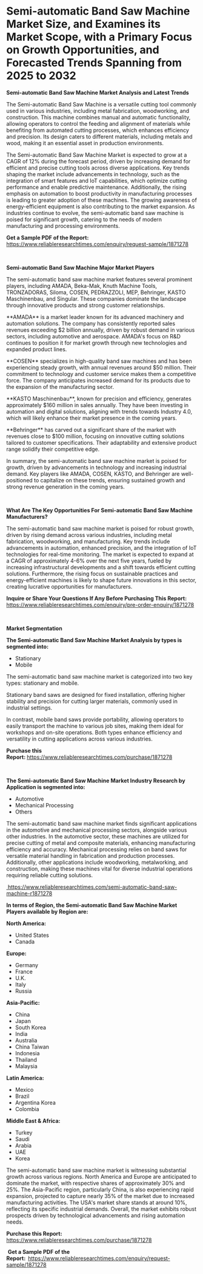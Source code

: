 <p><h1>Semi-automatic Band Saw Machine Market Size, and Examines its Market Scope, with a Primary Focus on Growth Opportunities, and Forecasted Trends Spanning from 2025 to 2032</h1></p><p><strong>Semi-automatic Band Saw Machine Market Analysis and Latest Trends</strong></p>
<p><p>The Semi-automatic Band Saw Machine is a versatile cutting tool commonly used in various industries, including metal fabrication, woodworking, and construction. This machine combines manual and automatic functionality, allowing operators to control the feeding and alignment of materials while benefiting from automated cutting processes, which enhances efficiency and precision. Its design caters to different materials, including metals and wood, making it an essential asset in production environments.</p><p>The Semi-automatic Band Saw Machine Market is expected to grow at a CAGR of 12% during the forecast period, driven by increasing demand for efficient and precise cutting tools across diverse applications. Key trends shaping the market include advancements in technology, such as the integration of smart features and IoT capabilities, which optimize cutting performance and enable predictive maintenance. Additionally, the rising emphasis on automation to boost productivity in manufacturing processes is leading to greater adoption of these machines. The growing awareness of energy-efficient equipment is also contributing to the market expansion. As industries continue to evolve, the semi-automatic band saw machine is poised for significant growth, catering to the needs of modern manufacturing and processing environments.</p></p>
<p><strong>Get a Sample PDF of the Report:&nbsp;</strong> <a href="https://www.reliableresearchtimes.com/enquiry/request-sample/1871278?utm_campaign=2999&utm_medium=2&utm_source=Github&utm_content=ia&utm_term=12042025&utm_id=semi-automatic-band-saw-machine">https://www.reliableresearchtimes.com/enquiry/request-sample/1871278</a></p>
<p>&nbsp;</p>
<p><strong>Semi-automatic Band Saw Machine Major Market Players</strong></p>
<p><p>The semi-automatic band saw machine market features several prominent players, including AMADA, Beka-Mak, Knuth Machine Tools, TRONZADORAS, Siloma, COSEN, PEDRAZZOLI, MEP, Behringer, KASTO Maschinenbau, and Singular. These companies dominate the landscape through innovative products and strong customer relationships.</p><p>**AMADA** is a market leader known for its advanced machinery and automation solutions. The company has consistently reported sales revenues exceeding $2 billion annually, driven by robust demand in various sectors, including automotive and aerospace. AMADA's focus on R&D continues to position it for market growth through new technologies and expanded product lines.</p><p>**COSEN** specializes in high-quality band saw machines and has been experiencing steady growth, with annual revenues around $50 million. Their commitment to technology and customer service makes them a competitive force. The company anticipates increased demand for its products due to the expansion of the manufacturing sector.</p><p>**KASTO Maschinenbau**, known for precision and efficiency, generates approximately $160 million in sales annually. They have been investing in automation and digital solutions, aligning with trends towards Industry 4.0, which will likely enhance their market presence in the coming years.</p><p>**Behringer** has carved out a significant share of the market with revenues close to $100 million, focusing on innovative cutting solutions tailored to customer specifications. Their adaptability and extensive product range solidify their competitive edge.</p><p>In summary, the semi-automatic band saw machine market is poised for growth, driven by advancements in technology and increasing industrial demand. Key players like AMADA, COSEN, KASTO, and Behringer are well-positioned to capitalize on these trends, ensuring sustained growth and strong revenue generation in the coming years.</p></p>
<p>&nbsp;</p>
<p><strong>What Are The Key Opportunities For Semi-automatic Band Saw Machine Manufacturers?</strong></p>
<p><p>The semi-automatic band saw machine market is poised for robust growth, driven by rising demand across various industries, including metal fabrication, woodworking, and manufacturing. Key trends include advancements in automation, enhanced precision, and the integration of IoT technologies for real-time monitoring. The market is expected to expand at a CAGR of approximately 4-6% over the next five years, fueled by increasing infrastructural developments and a shift towards efficient cutting solutions. Furthermore, the rising focus on sustainable practices and energy-efficient machines is likely to shape future innovations in this sector, creating lucrative opportunities for manufacturers.</p></p>
<p><strong>Inquire or Share Your Questions If Any Before Purchasing This Report:</strong> <a href="https://www.reliableresearchtimes.com/enquiry/pre-order-enquiry/1871278?utm_campaign=2999&utm_medium=2&utm_source=Github&utm_content=ia&utm_term=12042025&utm_id=semi-automatic-band-saw-machine">https://www.reliableresearchtimes.com/enquiry/pre-order-enquiry/1871278</a></p>
<p>&nbsp;</p>
<p><strong>Market Segmentation</strong></p>
<p><strong>The Semi-automatic Band Saw Machine Market Analysis by types is segmented into:</strong></p>
<p><ul><li>Stationary</li><li>Mobile</li></ul></p>
<p><p>The semi-automatic band saw machine market is categorized into two key types: stationary and mobile. </p><p>Stationary band saws are designed for fixed installation, offering higher stability and precision for cutting larger materials, commonly used in industrial settings. </p><p>In contrast, mobile band saws provide portability, allowing operators to easily transport the machine to various job sites, making them ideal for workshops and on-site operations. Both types enhance efficiency and versatility in cutting applications across various industries.</p></p>
<p><strong>Purchase this Report:&nbsp;</strong><a href="https://www.reliableresearchtimes.com/purchase/1871278?utm_campaign=2999&utm_medium=2&utm_source=Github&utm_content=ia&utm_term=12042025&utm_id=semi-automatic-band-saw-machine">https://www.reliableresearchtimes.com/purchase/1871278</a></p>
<p>&nbsp;</p>
<p><strong>The Semi-automatic Band Saw Machine Market Industry Research by Application is segmented into:</strong></p>
<p><ul><li>Automotive</li><li>Mechanical Processing</li><li>Others</li></ul></p>
<p><p>The semi-automatic band saw machine market finds significant applications in the automotive and mechanical processing sectors, alongside various other industries. In the automotive sector, these machines are utilized for precise cutting of metal and composite materials, enhancing manufacturing efficiency and accuracy. Mechanical processing relies on band saws for versatile material handling in fabrication and production processes. Additionally, other applications include woodworking, metalworking, and construction, making these machines vital for diverse industrial operations requiring reliable cutting solutions.</p></p>
<p><a href="https://www.reliableresearchtimes.com/semi-automatic-band-saw-machine-r1871278?utm_campaign=2999&utm_medium=2&utm_source=Github&utm_content=ia&utm_term=12042025&utm_id=semi-automatic-band-saw-machine">&nbsp;https://www.reliableresearchtimes.com/semi-automatic-band-saw-machine-r1871278</a></p>
<p><strong>In terms of Region, the Semi-automatic Band Saw Machine Market Players available by Region are:</strong></p>
<p>
    <p> <strong> North America: </strong>
        <ul>
            <li>United States</li>
            <li>Canada</li>
        </ul>
        </p> 
    <p> <strong> Europe: </strong>
        <ul>
            <li>Germany</li>
            <li>France</li>
            <li>U.K.</li>
            <li>Italy</li>
            <li>Russia</li>
        </ul>
        </p> 
    <p> <strong> Asia-Pacific: </strong>
        <ul>
            <li>China</li>
            <li>Japan</li>
            <li>South Korea</li>
            <li>India</li>
            <li>Australia</li>
            <li>China Taiwan</li>
            <li>Indonesia</li>
            <li>Thailand</li>
            <li>Malaysia</li>
        </ul>
        </p> 
    <p> <strong> Latin America: </strong>
        <ul>
            <li>Mexico</li>
            <li>Brazil</li>
            <li>Argentina Korea</li>
            <li>Colombia</li>
        </ul>
        </p> 
    <p> <strong> Middle East & Africa: </strong>
        <ul>
            <li>Turkey</li>
            <li>Saudi</li>
            <li>Arabia</li>
            <li>UAE</li>
            <li>Korea</li>
        </ul>
    </p>
    </p>
<p><p>The semi-automatic band saw machine market is witnessing substantial growth across various regions. North America and Europe are anticipated to dominate the market, with respective shares of approximately 30% and 25%. The Asia-Pacific region, particularly China, is also experiencing rapid expansion, projected to capture nearly 35% of the market due to increased manufacturing activities. The USA's market share stands at around 10%, reflecting its specific industrial demands. Overall, the market exhibits robust prospects driven by technological advancements and rising automation needs.</p></p>
<p><strong>Purchase this Report: </strong><a href="https://www.reliableresearchtimes.com/purchase/1871278?utm_campaign=2999&utm_medium=2&utm_source=Github&utm_content=ia&utm_term=12042025&utm_id=semi-automatic-band-saw-machine">https://www.reliableresearchtimes.com/purchase/1871278</a></p>
<p>&nbsp;<strong>Get a Sample PDF of the Report:&nbsp;&nbsp;</strong><a href="https://www.reliableresearchtimes.com/enquiry/request-sample/1871278?utm_campaign=2999&utm_medium=2&utm_source=Github&utm_content=ia&utm_term=12042025&utm_id=semi-automatic-band-saw-machine">https://www.reliableresearchtimes.com/enquiry/request-sample/1871278</a></p>
<p><strong></strong></p>
<p><p></p><p></p><p></p></p>